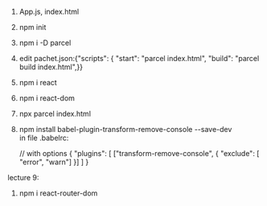 
1. App.js, index.html

2. npm init
3. npm i -D parcel
4. edit pachet.json:{"scripts": {
    "start": "parcel index.html",
    "build": "parcel build index.html",}}
5. npm i react
6.  npm i react-dom
7. npx parcel index.html
8. npm install babel-plugin-transform-remove-console --save-dev  
    in file .babelrc:
    
    // with options
     {
      "plugins": [ ["transform-remove-console", { "exclude": [ "error", "warn"] }] ]
      }

lecture 9:
1. npm i react-router-dom 

